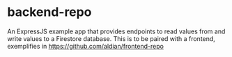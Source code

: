 # backend-repo

An ExpressJS example app that provides endpoints to read values from and write values to a Firestore database.
This is to be paired with a frontend, exemplifies in https://github.com/aldian/frontend-repo
